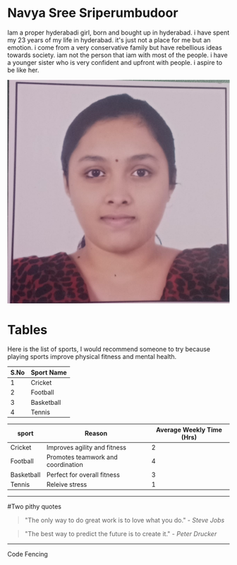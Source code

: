 # Navya Sree Sriperumbudoor
Iam a proper hyderabadi girl, born and bought up in hyderabad. i have spent my 23 years of my life in hyderabad. it's just not a place for me but an emotion. i come from a very  conservative family but have rebellious ideas towards society. iam not the person that iam with most of the people. i have a younger sister who is very confident and upfront with people. i aspire to be like her.


![MyStats](navya.jpeg)

# Tables

Here is the list of sports, I would recommend someone to try because playing sports improve physical fitness and mental health.

| S.No   |   Sport Name |
|------- |  ----------- |
|1       |  Cricket     |
|2       |  Football    |
|3       |  Basketball  |
|4       |  Tennis      |


|sport              |Reason                                 |Average Weekly Time (Hrs) |
|-------------------------------------|-----------------------------------------------------------------------------------|---------------------------------------------------|
|Cricket         | Improves agility and fitness|2|
|Football        |Promotes teamwork and coordination  |4 |
|Basketball      |Perfect for overall fitness     |3  |
|Tennis          |Releive stress       | 1 |

----

#Two pithy quotes

> "The only way to do great work is to love what you do." - *Steve Jobs*

> "The best way to predict the future is to create it." - *Peter Drucker*


-----
Code Fencing
